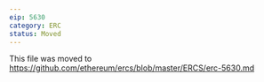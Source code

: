 ```yaml
---
eip: 5630
category: ERC
status: Moved
---
```


This file was moved to https://github.com/ethereum/ercs/blob/master/ERCS/erc-5630.md
